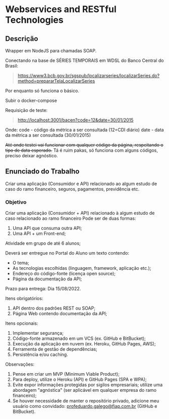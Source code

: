 # Webservices and RESTful Technologies

## Descrição

Wrapper em NodeJS para chamadas SOAP.

Conectando na base de SÉRIES TEMPORAIS em WDSL do Banco Central do Brasil:

> <https://www3.bcb.gov.br/sgspub/localizarseries/localizarSeries.do?method=prepararTelaLocalizarSeries>

Por enquanto só funciona o básico.

Subir o docker-compose

Requisição de teste:

> <http://localhost:3001/bacen?code=12&date=30/01/2015>

Onde:
    code - código da métrica a ser consultada (12=CDI diário)
    date - data da métrica a ser consultada (30/01/2015)

~~Até onde testei vai funcionar com qualquer código da página, respeitando o tipo de data esperado.~~
Tá é ruim pakas, só funciona com alguns códigos, preciso deixar agnóstico.

## Enunciado do Trabalho

Criar uma aplicação (Consumidor e API) relacionado ao algum estudo de caso do ramo financeiro, seguros, pagamentos, previdência etc.

### Objetivo

Criar uma aplicação (Consumidor + API) relacionado à algum estudo de caso relacionado ao ramo financeiro
Pode ser de duas formas:

1. Uma API que consuma outra API;
2. Uma API + um Front-end;

Atividade em grupo de até 6 alunos;

Deverá ser entregue no Portal do Aluno um texto contendo:

- O tema;
- As tecnologias escolhidas (linguagem, framework, aplicação etc.);
- Endereço do código-fonte (licença open source);
- Página da documentação da API;

Prazo para entrega: Dia 15/08/2022.

Itens obrigatórios:

1. API dentro dos padrões REST ou SOAP;
2. Página Web contendo documentação da API;

Itens opcionais:

1. Implementar segurança;
2. Código-fonte armazenado em um VCS (ex. GitHub e BitBucket);
3. Execução da aplicação em nuvem (ex. Heroku, GitHub Pages, AWS);
4. Ferramenta de gestão de dependências;
5. Persistência e/ou caching.

Observações:

1. Pense em criar um MVP (Minimum Viable Product);
2. Para deploy, utilize o Heroku (API) e GitHub Pages (SPA e WPA);
3. Evite expor informações protegidas por sigilos empresariais; utilize uma abordagem "agnóstica" (ser aplicável em qualquer empresa do ramo financeiro);
4. Se houver necessidade de manter o repositório privado, adicione meu usuário como convidado:
profeduardo.galego@fiap.com.br (GitHub e BitBucket).